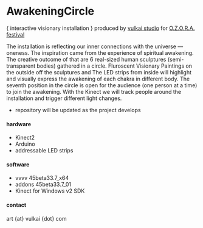 # AwakeningCircle

{ interactive visionary installation } produced by [vulkai studio](http://www.vulkai.com) for [O.Z.O.R.A. festival](http://www.ozorafestival.eu)

The installation is reflecting our inner connections with the universe — oneness. The inspiration came from the experience of spiritual awakening. The creative outcome of that are 6 real-sized human sculptures (semi-transparent bodies) gathered in a circle. Fluroscent Visionary Paintings on the outside off the sculptures and The LED strips from inside will highlight and visually express the awakening of each chakra in different body. The seventh position in the circle is open for the audience (one person at a time) to join the awakening. With the Kinect we will track people around the installation and trigger different light changes.

* repository will be updated as the project develops

#### hardware
* Kinect2
* Arduino 
* addressable LED strips

#### software
* vvvv 45beta33.7_x64
* addons 45beta33.7_01
* Kinect for Windows v2 SDK

#### contact
art {at} vulkai {dot} com

